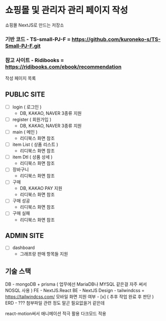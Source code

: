 # 쇼핑몰 및 관리자 관리 페이지 작성

쇼핑몰 NextJS로 만드는 저장소

### 기반 코드 - TS-small-PJ-F = https://github.com/kuroneko-s/TS-Small-PJ-F.git

### 참고 사이트 - Ridibooks = https://ridibooks.com/ebook/recommendation

작성 페이지 목록

## PUBLIC SITE

- [ ] login ( 로그인 )
  - DB, KAKAO, NAVER 3종류 지원
- [ ] register ( 회원가입 )
  - DB, KAKAO, NAVER 3종류 지원
- [ ] main ( 메인 )
  - 리디북스 화면 참조
- [ ] item List ( 상품 리스트 )
  - 리디북스 화면 참조
- [ ] item Dtl ( 상품 상세 )
  - 리디북스 화면 참조
- [ ] 장바구니
  - 리디북스 화면 참조
- [ ] 구매
  - DB, KAKAO PAY 지원
  - 리디북스 화면 참조
- [ ] 구매 성공
  - 리디북스 화면 참조
- [ ] 구매 실패
  - 리디북스 화면 참조

## ADMIN SITE

- [ ] dashboard
  - 그래프랑 판매 항목들 지원

## 기술 스택

DB - mongoDB + prisma ( 업무에선 MariaDB나 MYSQL 같은걸 자주 써서 NOSQL 사용 )
FE - NextJS.React
BE - NextJS
Design - tailwindcss = https://tailwindcss.com/
모바일 화면 지원 여부 - [x] ( 추후 작업 완료 후 판단 )
ERD - ??? 첨부파일 관련 정도 말곤 필요없을거 같은데

react-motion써서 애니메이션 적극 활용
다크모드 적용
